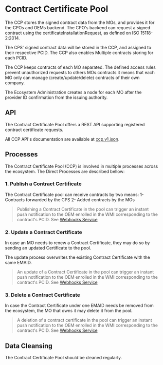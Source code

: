 # Contract Certificate Pool

The CCP stores the signed contract data from the MOs, and provides it for the CPOs and OEMs backend. The CPO's backend can request a signed contract using the certificateInstallationRequest, as defined on ISO 15118-2:2014.

The CPS' signed contract data will be stored in the CCP, and assigned to their respective PCID. The CCP also enables Multiple contracts storing for each PCID. 

The CCP keeps contracts of each MO separated. The defined access rules prevent unauthorized requests to others MOs contracts it means that each MO only can manage (create/update/delete) contracts of their own company.

The Ecosystem Administration creates a node for each MO after the provider ID confirmation from the issuing authority.


## API

The Contract Certificate Pool offers a REST API supporting registered contract certificate requests.

All CCP API's documentation are available at [ccp.v1.json](../../specification/apis/ccp/ccp.api.v1.json).

## Processes

The Contract Certificate Pool (CCP) is involved in multiple processes across the ecosystem. The Direct Processes are described bellow:

### 1. Publish a Contract Certificate

The Contract Certificate pool can receive contracts by two means: 
1- Contracts forwarded by the CPS 
2- Added contracts by the MOs

<!-- theme: info -->

> Publishing a Contract Certificate in the pool can trigger an instant push notification to the OEM enrolled in the WMI corresponding to the contract's PCID. See [Webhooks Service](./06_webhook-service.md)

### 2. Update a Contract Certificate

In case an MO needs to renew a Contract Certificate, they may do so by sending an updated Certificate to the pool.

The update process overwrites the existing Contract Certificate with the same EMAID.

<!-- theme: info -->

> An update of a Contract Certificate in the pool can trigger an instant push notification to the OEM enrolled in the WMI corresponding to the contract's PCID. See [Webhooks Service](./06_webhook-service.md)


### 3. Delete a Contract Certificate

In case the Contract Certificate under one EMAID needs be removed from the ecosystem, the MO that owns it may delete it from the pool.

<!-- theme: info -->

> A deletion of a contract certificate in the pool can trigger an instant push notification to the OEM enrolled in the WMI corresponding to the contract's PCID. See [Webhooks Service](./06_webhook-service.md)

## Data Cleansing
         
The Contract Certificate Pool should be cleaned regularly.
